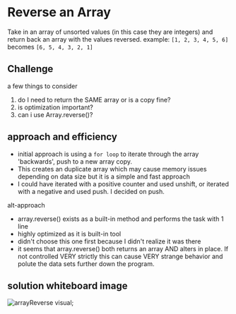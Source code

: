 # Reverse an Array
Take in an array of unsorted values (in this case they are integers) and return back an array with the values reversed.
example:
`[1, 2, 3, 4, 5, 6]` becomes `[6, 5, 4, 3, 2, 1]`

## Challenge
a few things to consider
1. do I need to return the SAME array or is a copy fine?
2. is optimization important?
3. can i use Array.reverse()?

## approach and efficiency

* initial approach is using a `for loop` to iterate through the array 'backwards', push to a new array copy.
* This creates an duplicate array which may cause memory issues depending on data size but it is a simple and fast approach
* I could have iterated with a positive counter and used unshift, or iterated with a negative and used push. I decided on push.

alt-approach
* array.reverse() exists as a built-in method and performs the task with 1 line
* highly optimized as it is built-in tool
* didn't choose this one first because I didn't realize it was there
* it seems that array.reverse() both returns an array AND alters in place. If not controlled VERY strictly this can cause VERY strange behavior and polute the data sets further down the program.

## solution whiteboard image
![arrayReverse visual](https://github.com/Ginsusamurai/data-structures-and-algorithms/tree/master/code-challenges/401/arrayReverse/assets/array-reverse.jpg);


